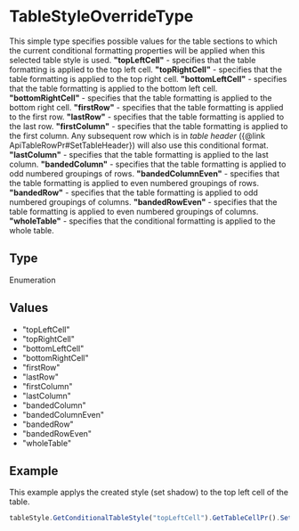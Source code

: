 # TableStyleOverrideType

This simple type specifies possible values for the table sections to which the current conditional formatting properties will be applied when this selected table style is used.
**"topLeftCell"** - specifies that the table formatting is applied to the top left cell.
**"topRightCell"** - specifies that the table formatting is applied to the top right cell.
**"bottomLeftCell"** - specifies that the table formatting is applied to the bottom left cell.
**"bottomRightCell"** - specifies that the table formatting is applied to the bottom right cell.
**"firstRow"** - specifies that the table formatting is applied to the first row.
**"lastRow"** - specifies that the table formatting is applied to the last row.
**"firstColumn"** - specifies that the table formatting is applied to the first column. Any subsequent row which is in *table header* (&#123;@link ApiTableRowPr#SetTableHeader&#125;) will also use this conditional format.
**"lastColumn"** - specifies that the table formatting is applied to the last column.
**"bandedColumn"** - specifies that the table formatting is applied to odd numbered groupings of rows.
**"bandedColumnEven"** - specifies that the table formatting is applied to even numbered groupings of rows.
**"bandedRow"** - specifies that the table formatting is applied to odd numbered groupings of columns.
**"bandedRowEven"** - specifies that the table formatting is applied to even numbered groupings of columns.
**"wholeTable"** - specifies that the conditional formatting is applied to the whole table.

## Type

Enumeration

## Values

- "topLeftCell"
- "topRightCell"
- "bottomLeftCell"
- "bottomRightCell"
- "firstRow"
- "lastRow"
- "firstColumn"
- "lastColumn"
- "bandedColumn"
- "bandedColumnEven"
- "bandedRow"
- "bandedRowEven"
- "wholeTable"


## Example

This example applys the created style (set shadow) to the top left cell of the table.

```javascript editor-docx
tableStyle.GetConditionalTableStyle("topLeftCell").GetTableCellPr().SetShd("clear", 255, 0, 0);
```
